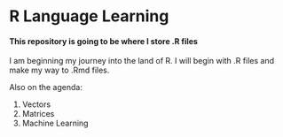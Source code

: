 # R Language Learning


#### This repository is going to be where I store .R files


I am beginning my journey into the land of R. I will begin with .R files and make my way to .Rmd files. 

Also on the agenda:
1. Vectors
2. Matrices
3. Machine Learning 
